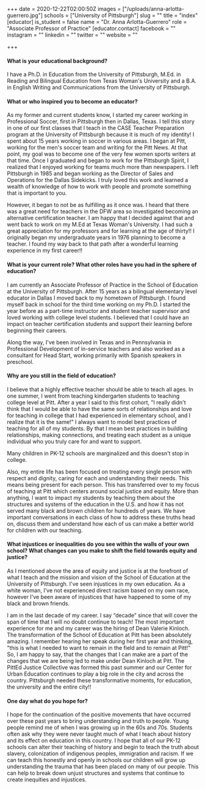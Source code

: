 +++
date = 2020-12-22T02:00:50Z
images = ["/uploads/anna-arlotta-guerrero.jpg"]
schools = ["University of Pittsburgh"]
slug = ""
title = "index"
[educator]
is_student = false
name = "Dr. Anna Arlotta-Guerrero"
role = "Associate Professor of Practice"
[educator.contact]
facebook = ""
instagram = ""
linkedin = ""
twitter = ""
website = ""

+++
#### What is your educational background?

I have a Ph.D. in Education from the University of Pittsburgh, M.Ed. in Reading and Bilingual Education from Texas Woman's University and  a B.A. in English Writing and Communications from the University of Pittsburgh.

#### What or who inspired you to become an educator?

As my former and current students know, I started my career working in Professional Soccer, first in Pittsburgh then in Dallas, Texas. I tell this story in one of our first classes that I teach in the CASE Teacher Preparation program at the University of Pittsburgh because it is much of my identity! I spent about 15 years working in soccer in various areas. I began at Pitt, working for the men's soccer team and writing for the Pitt News. At that point, my goal was to become one of the very few women sports writers at that time. Once I graduated and began to work for the Pittsburgh Spirit, I realized that I enjoyed working for teams much more than newspapers. I left Pittsburgh in 1985 and began working as the Director of Sales and Operations for the Dallas Sidekicks. I truly loved this work and learned a wealth of knowledge of how to work with people and promote something that is important to you.

However, it began to not be as fulfilling as it once was. I heard that there was a great need for teachers in the DFW area so investigated becoming an alternative certification teacher. I am happy that I decided against that and went back to work on my M.Ed at Texas Woman's University. I had such a great appreciation for my professors and for learning at the age of thirty!! I originally began my undergraduate years in 1976 planning to become a teacher. I found my way back to that path after a wonderful learning experience in my first career!!

#### What is your current role? What other roles have you had in the sphere of education?

I am currently an Associate Professor of Practice in the School of Education at the University of Pittsburgh. After 15 years as a bilingual elementary level educator in Dallas I moved back to my hometown of Pittsburgh. I found myself back in school for the third time working on my Ph.D. I started the year before as a part-time instructor and student teacher supervisor and loved working with college level students. I believed that I could have an impact on teacher certification students and support their learning before beginning their careers.

Along the way, I've been involved in Texas and in Pennsylvania in Professional Development of in-service teachers and also worked as a consultant for Head Start, working primarily with Spanish speakers in preschool.

#### Why are you still in the field of education?

I believe that a highly effective teacher should be able to teach all ages. In one summer, I went from teaching kindergarten students to teaching college level at Pitt. After a year I said to this first cohort, "I really didn't think that I would be able to have the same sorts of relationships and love for teaching in college that I had experienced in elementary school, and I realize that it is the same!" I always want to model best practices of teaching for all of my students. By that I mean best practices in building relationships, making connections, and treating each student as a unique individual who you truly care for and want to support.

Many children in PK-12 schools are marginalized and this doesn't stop in college.

Also, my entire life has been focused on treating every single person with respect and dignity, caring for each and understanding their needs. This means being present for each person. This has transferred over to my focus of teaching at Pitt which centers around social justice and equity. More than anything, I want to impact my students by teaching them about the structures and systems of the education in the U.S. and how it has not served many black and brown children for hundreds of years. We have important conversations in each class of how to address these truths head on, discuss them and understand how each of us can make a better world for children with our teaching.

#### What injustices or inequalities do you see within the walls of your own school? What changes can you make to shift the field towards equity and justice?

As I mentioned above the area of equity and justice is at the forefront of what I teach and the mission and vision of the School of Education at the University of Pittsburgh. I've seen injustices in my own education. As a white woman, I've not experienced direct racism based on my own race, however I've been aware of injustices that have happened to some of my black and brown friends.

I am in the last decade of my career. I say “decade” since that will cover the span of time that I will no doubt continue to teach! The most important experience for me and my career was the hiring of Dean Valerie Kinloch. The transformation of the School of Education at Pitt has been absolutely amazing. I remember hearing her speak during her first year and thinking, "this is what I needed to want to remain in the field and to remain at Pitt!" So, I am happy to say, that the changes that I can make are a part of the changes that we are being led to make under Dean Kinloch at Pitt. The PittEd Justice Collective was formed this past summer and our Center for Urban Education continues to play a big role in the city and across the country. Pittsburgh needed these transformative moments, for education, the university and the entire city!!

#### One day what do you hope for?

I hope for the continuation of the positive movements that have occurred over these past years to bring understanding and truth to people. Young people remind me of when I was growing up in the 60s and 70s. Students often ask why they were never taught much of what I teach about history and its effect on education in this country. I hope that all of our PK-12 schools can alter their teaching of history and begin to teach the truth about slavery, colonization of indigenous peoples, immigration and racism. If we can teach this honestly and openly in schools our children will grow up understanding the trauma that has been placed on many of our people. This can help to break down unjust structures and systems that continue to create inequities and injustices.